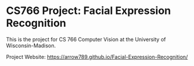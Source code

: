 # CS766 Project: Facial Expression Recognition
This is the project for CS 766 Computer Vision at the University of Wisconsin-Madison.

Project Website: https://arrow789.github.io/Facial-Expression-Recognition/
